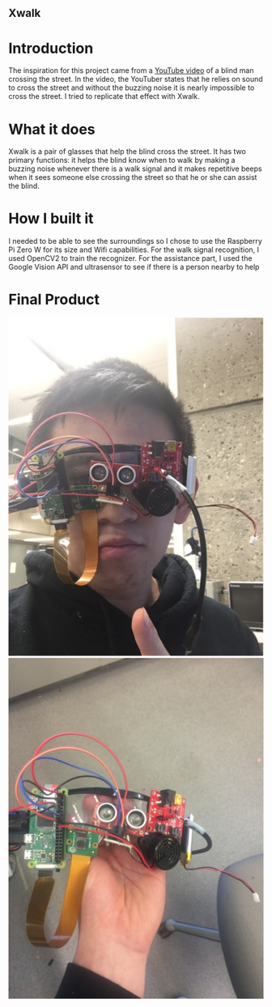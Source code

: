 ## Xwalk

# Introduction 
The inspiration for this project came from a [YouTube video](https://www.youtube.com/watch?v=48DqdwzftnQ) of a 
blind man crossing the street. In the video, the YouTuber states
that he relies on sound to cross the street and without the buzzing noise 
it is nearly impossible to cross the street. I tried to replicate that 
effect with Xwalk.

# What it does
Xwalk is a pair of glasses that help the blind cross the street. It has two primary functions: it helps the blind know when to walk by making a buzzing noise whenever there is a walk signal and it makes repetitive beeps when it sees someone else crossing the street so that he or she can assist the blind.

# How I built it
I needed to be able to see the surroundings so I chose to use the Raspberry Pi Zero W for its size and Wifi capabilities. For the walk signal recognition, I used OpenCV2 to train the recognizer. For the assistance part, I used the Google Vision API and ultrasensor to see if there is a person nearby to help

# Final Product 
![Selfie](selfie.png)
![Glasses](glasses.png)


